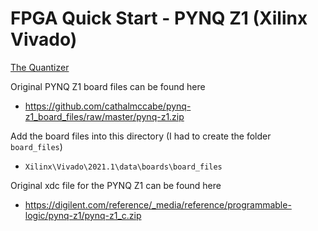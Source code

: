 # FPGA Quick Start - PYNQ Z1 (Xilinx Vivado)  

[The Quantizer](https://thequantizer.com)

Original PYNQ Z1 board files can be found here  
 * https://github.com/cathalmccabe/pynq-z1_board_files/raw/master/pynq-z1.zip

 
 Add the board files into this directory (I had to create the folder `board_files`)
 
 * `Xilinx\Vivado\2021.1\data\boards\board_files`  

Original xdc file for the PYNQ Z1 can be found here  
 * https://digilent.com/reference/_media/reference/programmable-logic/pynq-z1/pynq-z1_c.zip
